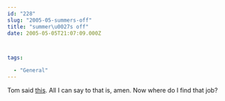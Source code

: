 ```yaml
---
id: "228"
slug: "2005-05-summers-off"
title: "summer\u0027s off"
date: 2005-05-05T21:07:09.000Z



tags:

  - "General"
---
```

<div class="sqs-html-content">
  <p>Tom said <a href="http://tom.mcallister.ws/away/archives/2005/05/05/1443/">this</a>.  All I can say to that is, amen.
Now where do I find that job?</p>
</div>
